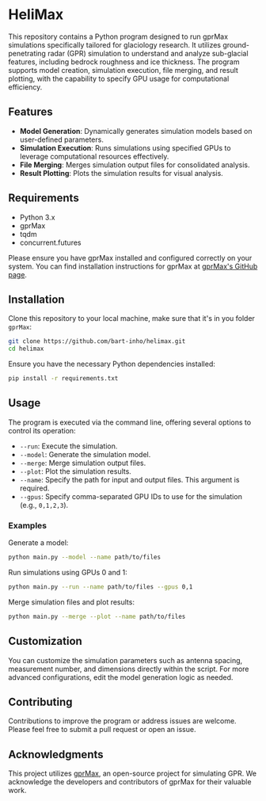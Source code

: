 # HeliMax

This repository contains a Python program designed to run gprMax simulations specifically tailored for glaciology research. It utilizes ground-penetrating radar (GPR) simulation to understand and analyze sub-glacial features, including bedrock roughness and ice thickness. The program supports model creation, simulation execution, file merging, and result plotting, with the capability to specify GPU usage for computational efficiency.

## Features

- **Model Generation**: Dynamically generates simulation models based on user-defined parameters.
- **Simulation Execution**: Runs simulations using specified GPUs to leverage computational resources effectively.
- **File Merging**: Merges simulation output files for consolidated analysis.
- **Result Plotting**: Plots the simulation results for visual analysis.

## Requirements

- Python 3.x
- gprMax
- tqdm
- concurrent.futures

Please ensure you have gprMax installed and configured correctly on your system. You can find installation instructions for gprMax at [gprMax's GitHub page](https://github.com/gprMax/gprMax).

## Installation

Clone this repository to your local machine, make sure that it's in you folder `gprMax`:

```bash
git clone https://github.com/bart-inho/helimax.git
cd helimax
```

Ensure you have the necessary Python dependencies installed:

```bash
pip install -r requirements.txt
```

## Usage

The program is executed via the command line, offering several options to control its operation:

- `--run`: Execute the simulation.
- `--model`: Generate the simulation model.
- `--merge`: Merge simulation output files.
- `--plot`: Plot the simulation results.
- `--name`: Specify the path for input and output files. This argument is required.
- `--gpus`: Specify comma-separated GPU IDs to use for the simulation (e.g., `0,1,2,3`).

### Examples

Generate a model:

```bash
python main.py --model --name path/to/files
```

Run simulations using GPUs 0 and 1:

```bash
python main.py --run --name path/to/files --gpus 0,1
```

Merge simulation files and plot results:

```bash
python main.py --merge --plot --name path/to/files
```

## Customization

You can customize the simulation parameters such as antenna spacing, measurement number, and dimensions directly within the script. For more advanced configurations, edit the model generation logic as needed.

## Contributing

Contributions to improve the program or address issues are welcome. Please feel free to submit a pull request or open an issue.

## Acknowledgments

This project utilizes [gprMax](https://github.com/gprMax/gprMax), an open-source project for simulating GPR. We acknowledge the developers and contributors of gprMax for their valuable work.